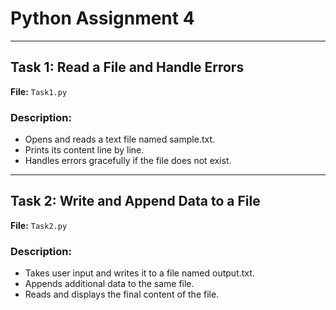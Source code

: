 # Python Assignment 4 

---

## Task 1: Read a File and Handle Errors 

**File:** `Task1.py`

### Description:
- Opens and reads a text file named sample.txt.
- Prints its content line by line. 
- Handles errors gracefully if the file does not exist.

---

## Task 2: Write and Append Data to a File

**File:** `Task2.py`

### Description:
- Takes user input and writes it to a file named output.txt. 
- Appends additional data to the same file. 
- Reads and displays the final content of the file.


